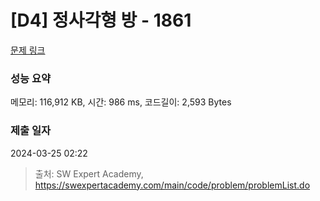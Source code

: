 # [D4] 정사각형 방 - 1861 

[문제 링크](https://swexpertacademy.com/main/code/problem/problemDetail.do?contestProbId=AV5LtJYKDzsDFAXc) 

### 성능 요약

메모리: 116,912 KB, 시간: 986 ms, 코드길이: 2,593 Bytes

### 제출 일자

2024-03-25 02:22



> 출처: SW Expert Academy, https://swexpertacademy.com/main/code/problem/problemList.do